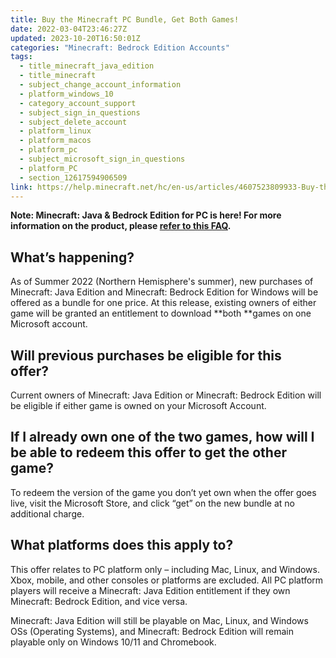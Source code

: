 ```yaml
---
title: Buy the Minecraft PC Bundle, Get Both Games!
date: 2022-03-04T23:46:27Z
updated: 2023-10-20T16:50:01Z
categories: "Minecraft: Bedrock Edition Accounts"
tags:
  - title_minecraft_java_edition
  - title_minecraft
  - subject_change_account_information
  - platform_windows_10
  - category_account_support
  - subject_sign_in_questions
  - subject_delete_account
  - platform_linux
  - platform_macos
  - platform_pc
  - subject_microsoft_sign_in_questions
  - platform_PC
  - section_12617594906509
link: https://help.minecraft.net/hc/en-us/articles/4607523809933-Buy-the-Minecraft-PC-Bundle-Get-Both-Games-
---
```


**Note: Minecraft: Java & Bedrock Edition for PC is here! For more information on the product, please [refer to this FAQ](../Minecraft-Bedrock-Edition-Technical/Minecraft-Java-Bedrock-Edition-for-PC-FAQ.md).**

## What’s happening? 

As of Summer 2022 (Northern Hemisphere's summer), new purchases of Minecraft: Java Edition and Minecraft: Bedrock Edition for Windows will be offered as a bundle for one price. At this release, existing owners of either game will be granted an entitlement to download **both **games on one Microsoft account.  

## Will previous purchases be eligible for this offer? 

Current owners of Minecraft: Java Edition or Minecraft: Bedrock Edition will be eligible if either game is owned on your Microsoft Account. 

## If I already own one of the two games, how will I be able to redeem this offer to get the other game? 

To redeem the version of the game you don’t yet own when the offer goes live, visit the Microsoft Store, and click “get” on the new bundle at no additional charge. 

## What platforms does this apply to? 

This offer relates to PC platform only – including Mac, Linux, and Windows. Xbox, mobile, and other consoles or platforms are excluded. All PC platform players will receive a Minecraft: Java Edition entitlement if they own Minecraft: Bedrock Edition, and vice versa.

Minecraft: Java Edition will still be playable on Mac, Linux, and Windows OSs (Operating Systems), and Minecraft: Bedrock Edition will remain playable only on Windows 10/11 and Chromebook.
